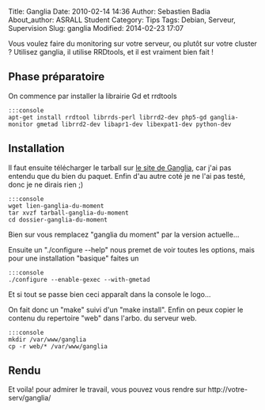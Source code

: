 Title: Ganglia
Date: 2010-02-14 14:36
Author: Sebastien Badia
About_author: ASRALL Student
Category: Tips
Tags: Debian, Serveur, Supervision
Slug: ganglia
Modified: 2014-02-23 17:07

Vous voulez faire du monitoring sur votre serveur, ou plutôt sur votre cluster ?
Utilisez ganglia, il utilise RRDtools, et il est vraiment bien fait !

## Phase préparatoire

On commence par installer la librairie Gd et rrdtools

    :::console
    apt-get install rrdtool librrds-perl librrd2-dev php5-gd ganglia-monitor gmetad librrd2-dev libapr1-dev libexpat1-dev python-dev

## Installation

Il faut ensuite télécharger le tarball sur [le site de Ganglia](http://ganglia.sourceforge.net/), car j'ai pas entendu que du bien du paquet. Enfin d'au autre coté je ne l'ai pas testé, donc je ne dirais rien ;)

    :::console
    wget lien-ganglia-du-moment
    tar xvzf tarball-ganglia-du-moment
    cd dossier-ganglia-du-moment

Bien sur vous remplacez "ganglia du moment" par la version actuelle...

Ensuite un "./configure --help" nous premet de voir toutes les options, mais pour une installation "basique" faites un

    :::console
    ./configure --enable-gexec --with-gmetad

Et si tout se passe bien ceci apparaît dans la console le logo...

On fait donc un "make" suivi d'un "make install". Enfin on peux copier le contenu du repertoire "web" dans l'arbo. du serveur web.

    :::console
    mkdir /var/www/ganglia
    cp -r web/* /var/www/ganglia

## Rendu

Et voila! pour admirer le travail, vous pouvez vous rendre sur http://votre-serv/ganglia/
